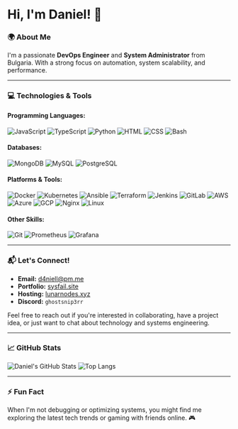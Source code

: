 # Hi, I'm Daniel! 👋

### 🌍 About Me

I'm a passionate **DevOps Engineer** and **System Administrator** from Bulgaria. With a strong focus on automation, system scalability, and performance.

---

### 💻 Technologies & Tools

#### Programming Languages:
![JavaScript](https://skillicons.dev/icons?i=javascript)
![TypeScript](https://skillicons.dev/icons?i=typescript)
![Python](https://skillicons.dev/icons?i=python)
![HTML](https://skillicons.dev/icons?i=html)
![CSS](https://skillicons.dev/icons?i=css)
![Bash](https://skillicons.dev/icons?i=bash)

#### Databases:
![MongoDB](https://skillicons.dev/icons?i=mongodb)
![MySQL](https://skillicons.dev/icons?i=mysql)
![PostgreSQL](https://skillicons.dev/icons?i=postgres)

#### Platforms & Tools:
![Docker](https://skillicons.dev/icons?i=docker)
![Kubernetes](https://skillicons.dev/icons?i=kubernetes)
![Ansible](https://skillicons.dev/icons?i=ansible)
![Terraform](https://skillicons.dev/icons?i=terraform)
![Jenkins](https://skillicons.dev/icons?i=jenkins)
![GitLab](https://skillicons.dev/icons?i=gitlab)
![AWS](https://skillicons.dev/icons?i=aws)
![Azure](https://skillicons.dev/icons?i=azure)
![GCP](https://skillicons.dev/icons?i=gcp)
![Nginx](https://skillicons.dev/icons?i=nginx)
![Linux](https://skillicons.dev/icons?i=linux)

#### Other Skills:
![Git](https://skillicons.dev/icons?i=git)
![Prometheus](https://skillicons.dev/icons?i=prometheus)
![Grafana](https://skillicons.dev/icons?i=grafana)

---

### 📬 Let's Connect!

- **Email:** [d4niell@pm.me](mailto:d4niell@pm.me)
- **Portfolio:** [sysfail.site]([https://lunarnodes.xyz](https://sysfail.site/))
- **Hosting:** [lunarnodes.xyz](https://lunarnodes.xyz)
- **Discord:** `ghostsnip3rr`

Feel free to reach out if you're interested in collaborating, have a project idea, or just want to chat about technology and systems engineering.

---

### 📈 GitHub Stats

![Daniel's GitHub Stats](https://github-readme-stats.vercel.app/api?username=awsamboi&show_icons=true&theme=radical) ![Top Langs](https://github-readme-stats.vercel.app/api/top-langs/?username=awsamboi&layout=compact&theme=radical)

---

### ⚡ Fun Fact

When I'm not debugging or optimizing systems, you might find me exploring the latest tech trends or gaming with friends online. 🎮

